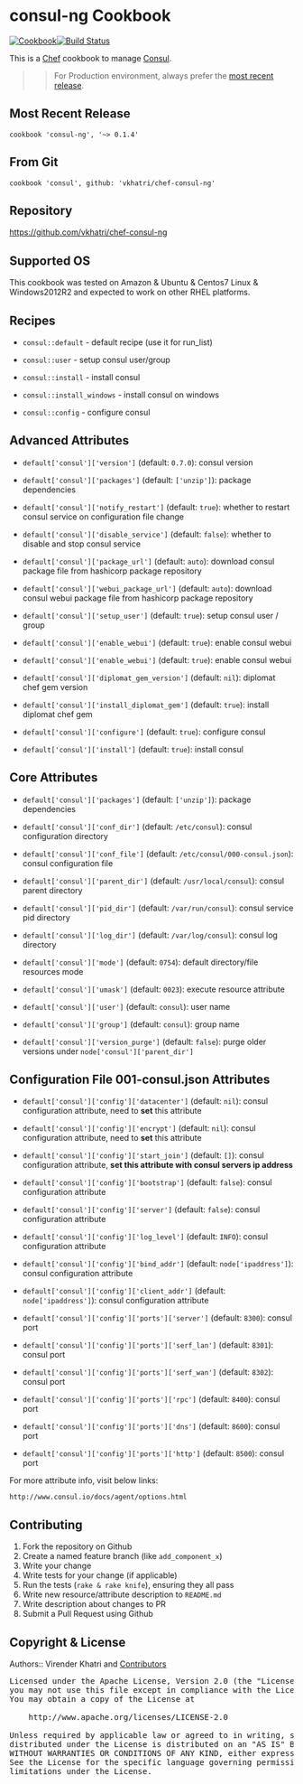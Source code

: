 consul-ng Cookbook
================

[![Cookbook](http://img.shields.io/badge/cookbook-v0.1.4-green.svg)](https://github.com/vkhatri/chef-consul-ng)[![Build Status](https://travis-ci.org/vkhatri/chef-consul-ng.svg?branch=master)](https://travis-ci.org/vkhatri/chef-consul-ng)

This is a [Chef] cookbook to manage [Consul].


>> For Production environment, always prefer the [most recent release](https://supermarket.chef.io/cookbooks/consul-ng).


## Most Recent Release

```
cookbook 'consul-ng', '~> 0.1.4'
```

## From Git

```
cookbook 'consul', github: 'vkhatri/chef-consul-ng'
```

## Repository

https://github.com/vkhatri/chef-consul-ng


## Supported OS

This cookbook was tested on Amazon & Ubuntu & Centos7 Linux & Windows2012R2 and expected to work on other RHEL platforms.


## Recipes

- `consul::default` - default recipe (use it for run_list)

- `consul::user` - setup consul user/group

- `consul::install` - install consul

- `consul::install_windows` - install consul on windows

- `consul::config` - configure consul


## Advanced Attributes


* `default['consul']['version']` (default: `0.7.0`): consul version

* `default['consul']['packages']` (default: `['unzip']`): package dependencies

* `default['consul']['notify_restart']` (default: `true`): whether to restart consul service on configuration file change

* `default['consul']['disable_service']` (default: `false`): whether to disable and stop consul service

* `default['consul']['package_url']` (default: `auto`): download consul package file from hashicorp package repository

* `default['consul']['webui_package_url']` (default: `auto`): download consul webui package file from hashicorp package repository

* `default['consul']['setup_user']` (default: `true`): setup consul user / group

* `default['consul']['enable_webui']` (default: `true`): enable consul webui

* `default['consul']['enable_webui']` (default: `true`): enable consul webui

* `default['consul']['diplomat_gem_version']` (default: `nil`): diplomat chef gem version

* `default['consul']['install_diplomat_gem']` (default: `true`): install diplomat chef gem

* `default['consul']['configure']` (default: `true`): configure consul

* `default['consul']['install']` (default: `true`): install consul


## Core Attributes

* `default['consul']['packages']` (default: `['unzip']`): package dependencies

* `default['consul']['conf_dir']` (default: `/etc/consul`): consul configuration directory

* `default['consul']['conf_file']` (default: `/etc/consul/000-consul.json`): consul configuration file

* `default['consul']['parent_dir']` (default: `/usr/local/consul`): consul parent directory

* `default['consul']['pid_dir']` (default: `/var/run/consul`): consul service pid directory

* `default['consul']['log_dir']` (default: `/var/log/consul`): consul log directory

* `default['consul']['mode']` (default: `0754`): default directory/file resources mode

* `default['consul']['umask']` (default: `0023`): execute resource attribute

* `default['consul']['user']` (default: `consul`): user name

* `default['consul']['group']` (default: `consul`): group name

* `default['consul']['version_purge']` (default: `false`): purge older versions under `node['consul']['parent_dir']`


## Configuration File 001-consul.json Attributes

* `default['consul']['config']['datacenter']` (default: `nil`): consul configuration attribute, need to **set** this attribute

* `default['consul']['config']['encrypt']` (default: `nil`): consul configuration attribute, need to **set** this attribute

* `default['consul']['config']['start_join']` (default: `[]`): consul configuration attribute, **set this attribute with consul servers ip address**

* `default['consul']['config']['bootstrap']` (default: `false`): consul configuration attribute

* `default['consul']['config']['server']` (default: `false`): consul configuration attribute

* `default['consul']['config']['log_level']` (default: `INFO`): consul configuration attribute

* `default['consul']['config']['bind_addr']` (default: `node['ipaddress']`): consul configuration attribute

* `default['consul']['config']['client_addr']` (default: `node['ipaddress']`): consul configuration attribute

* `default['consul']['config']['ports']['server']` (default: `8300`): consul port

* `default['consul']['config']['ports']['serf_lan']` (default: `8301`): consul port

* `default['consul']['config']['ports']['serf_wan']` (default: `8302`): consul port

* `default['consul']['config']['ports']['rpc']` (default: `8400`): consul port

* `default['consul']['config']['ports']['dns']` (default: `8600`): consul port

* `default['consul']['config']['ports']['http']` (default: `8500`): consul port

For more attribute info, visit below links:

```
http://www.consul.io/docs/agent/options.html
```


## Contributing

1. Fork the repository on Github
2. Create a named feature branch (like `add_component_x`)
3. Write your change
4. Write tests for your change (if applicable)
5. Run the tests (`rake & rake knife`), ensuring they all pass
6. Write new resource/attribute description to `README.md`
7. Write description about changes to PR
8. Submit a Pull Request using Github


## Copyright & License

Authors:: Virender Khatri and [Contributors]

<pre>
Licensed under the Apache License, Version 2.0 (the "License");
you may not use this file except in compliance with the License.
You may obtain a copy of the License at

    http://www.apache.org/licenses/LICENSE-2.0

Unless required by applicable law or agreed to in writing, software
distributed under the License is distributed on an "AS IS" BASIS,
WITHOUT WARRANTIES OR CONDITIONS OF ANY KIND, either express or implied.
See the License for the specific language governing permissions and
limitations under the License.
</pre>


[Chef]: https://www.chef.io/
[consul]: https://consul.io/
[Contributors]: https://github.com/vkhatri/chef-consul/graphs/contributors
